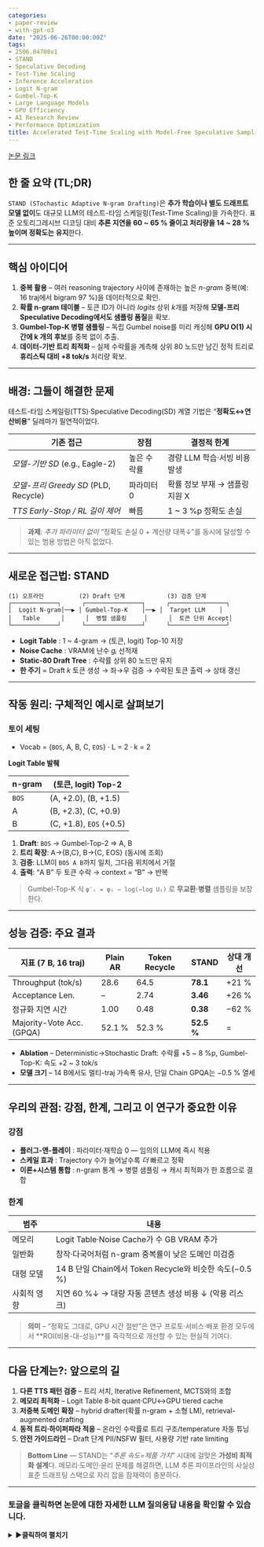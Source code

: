 ```yaml
---
categories:
- paper-review
- with-gpt-o3
date: "2025-06-26T00:00:00Z"
tags:
- 2506.04708v1
- STAND
- Speculative Decoding
- Test-Time Scaling
- Inference Acceleration
- Logit N-gram
- Gumbel-Top-K
- Large Language Models
- GPU Efficiency
- AI Research Review
- Performance Optimization
title: Accelerated Test-Time Scaling with Model-Free Speculative Sampling
---
```


[논문 링크](https://arxiv.org/abs/2506.04708v1)



## 한 줄 요약 (TL;DR)

`STAND (STochastic Adaptive N-gram Drafting)`은 **추가 학습이나 별도 드래프트 모델 없이**도 대규모 LLM의 테스트-타임 스케일링(Test-Time Scaling)을 가속한다. 표준 오토리그레시브 디코딩 대비 **추론 지연을 60 \~ 65 % 줄이고 처리량을 14 \~ 28 % 높이며 정확도는 유지**한다.
<!--more-->
---

## 핵심 아이디어

1. **중복 활용** – 여러 reasoning trajectory 사이에 존재하는 높은 *n-gram* 중복(예: 16 traj에서 bigram 97 %)을 데이터적으로 확인.
2. **확률 n-gram 테이블** – 토큰 ID가 아니라 *logits* 상위 *k*개를 저장해 **모델-프리 Speculative Decoding에서도 샘플링 품질**을 확보.
3. **Gumbel-Top-K 병렬 샘플링** – 독립 Gumbel noise를 미리 캐싱해 **GPU O(1) 시간에 k 개의 후보**를 중복 없이 추출.
4. **데이터-기반 트리 최적화** – 실제 수락률을 계측해 상위 80 노드만 남긴 정적 트리로 **휴리스틱 대비 +8 tok/s** 처리량 확보.

---

## 배경: 그들이 해결한 문제

테스트-타임 스케일링(TTS)·Speculative Decoding(SD) 계열 기법은 “**정확도↔연산비용**” 딜레마가 필연적이었다.

| 기존 접근                            | 장점     | 결정적 한계              |
| -------------------------------- | ------ | ------------------- |
| *모델-기반 SD* (e.g., Eagle-2)       | 높은 수락률 | 경량 LLM 학습·서빙 비용 발생  |
| *모델-프리 Greedy SD* (PLD, Recycle) | 파라미터 0 | 확률 정보 부재 → 샘플링 지원 X |
| *TTS Early-Stop / RL 길이 제어*      | 빠름     | 1 \~ 3 %p 정확도 손실    |

> **과제**: *추가 파라미터 없이* “정확도 손실 0 + 계산량 대폭↓”를 동시에 달성할 수 있는 범용 방법은 아직 없었다.

---

## 새로운 접근법: **STAND**

```
(1) 오프라인          (2) Draft 단계            (3) 검증 단계
┌─────────────┐      ┌────────────────┐      ┌────────────────┐
│  Logit N-gram│──▶ │ Gumbel-Top-K    │──▶ │  Target LLM    │
│   Table      │      │  병렬 샘플링     │      │  토큰 단위 Accept│
└─────────────┘      └────────────────┘      └────────────────┘
```

* **Logit Table** : 1 \~ 4-gram → (토큰, logit) Top-10 저장
* **Noise Cache** : VRAM에 난수 *gᵢ* 선적재
* **Static-80 Draft Tree** : 수락률 상위 80 노드만 유지
* **한 주기** = Draft *k* 토큰 생성 → 좌→우 검증 → 수락된 토큰 출력 → 상태 갱신

---

## 작동 원리: 구체적인 예시로 살펴보기

### 토이 세팅

* Vocab = {`BOS`, A, B, C, `EOS`}  ·  L = 2  ·  k = 2

**Logit Table 발췌**

| n-gram | (토큰, logit) Top-2       |
| ------ | ----------------------- |
| `BOS`  | (A, +2.0), (B, +1.5)    |
| A      | (B, +2.3), (C, +0.9)    |
| B      | (C, +1.8), `EOS` (+0.5) |

1. **Draft**: `BOS` → Gumbel-Top-2 ⇒ A, B
2. **트리 확장**: A→{B,C}, B→{C, EOS} (동시에 조회)
3. **검증**: LLM이 `BOS A B`까지 일치, 그다음 위치에서 거절
4. **출력**: “A B” 두 토큰 수락 → context = “B” → 반복

> Gumbel-Top-K 식 `φ′ᵢ = φᵢ − log(−log Uᵢ)` 로 **무교환·병렬** 샘플링을 보장한다.

---

## 성능 검증: 주요 결과

| 지표 (7 B, 16 traj)         | Plain AR | Token Recycle | **STAND**  | 상대 개선 |
| ------------------------- | -------- | ------------- | ---------- | ----- |
| Throughput (tok/s)        | 28.6     | 64.5          | **78.1**   | +21 % |
| Acceptance Len.           | –        | 2.74          | **3.46**   | +26 % |
| 정규화 지연 시간                 | 1.00     | 0.48          | **0.38**   | −62 % |
| Majority-Vote Acc. (GPQA) | 52.1 %   | 52.3 %        | **52.5 %** | =     |

* **Ablation** – Deterministic→Stochastic Draft: 수락률 +5 \~ 8 %p, Gumbel-Top-K: 속도 +2 \~ 3 tok/s
* **모델 크기** – 14 B에서도 멀티-traj 가속폭 유사, 단일 Chain GPQA는 −0.5 % 열세

---

## 우리의 관점: 강점, 한계, 그리고 이 연구가 중요한 이유

### 강점

* **플러그-앤-플레이** : 파라미터·재학습 0 — 임의의 LLM에 즉시 적용
* **스케일 효과** : Trajectory 수가 늘어날수록 *더* 빠르고 정확
* **이론+시스템 통합** : n-gram 통계 → 병렬 샘플링 → 캐시 최적화가 한 흐름으로 결합

### 한계

| 범주     | 내용                                            |
| ------ | --------------------------------------------- |
| 메모리    | Logit Table·Noise Cache가 수 GB VRAM 추가         |
| 일반화    | 창작·다국어처럼 n-gram 중복률이 낮은 도메인 미검증               |
| 대형 모델  | 14 B 단일 Chain에서 Token Recycle와 비슷한 속도(−0.5 %) |
| 사회적 영향 | 지연 60 %↓ → 대량 자동 콘텐츠 생성 비용 ↓ (악용 리스크)         |

> **의미** – “정확도 그대로, GPU 시간 절반”은 연구 프로토·서비스·배포 환경 모두에서 \*\*ROI(비용-대-성능)\*\*를 즉각적으로 개선할 수 있는 현실적 기여다.

---

## 다음 단계는?: 앞으로의 길

1. **다른 TTS 패턴 검증** – 트리 서치, Iterative Refinement, MCTS와의 조합
2. **메모리 최적화** – Logit Table 8-bit quant·CPU↔GPU tiered cache
3. **저중복 도메인 확장** – hybrid drafter(확률 n-gram + 소형 LM), retrieval-augmented drafting
4. **동적 트리·하이퍼파라 적응** – 온라인 수락률로 트리 구조/temperature 자동 튜닝
5. **안전 가이드라인** – Draft 단계 PII/NSFW 필터, 사용량 기반 rate limiting

> **Bottom Line** — STAND는 “*추론 속도=제품 가치*” 시대에 걸맞은 **가성비 최적화 설계**다. 메모리·도메인·윤리 문제를 해결하면, LLM 추론 파이프라인의 사실상 표준 드래프팅 스택으로 자리 잡을 잠재력이 충분하다.



---

### 토글을 클릭하면 논문에 대한 자세한 LLM 질의응답 내용을 확인할 수 있습니다.

<details markdown="block">
<summary>▶️<strong>클릭하여 펼치기</strong></summary>



# 프롬프트 1.1.1 (연구의 공백)

```
"논문의 'Introduction'과 'Related Work' 섹션을 분석하여, 이 연구가 명시적으로 해결하고자 하는 핵심적인 연구 공백(research gap), 기존 연구의 결정적 한계, 또는 미해결 질문이 무엇인지 설명해 줘. 저자들이 설명하는, 이 논문 출판 시점의 '최신 기술(state of the art)'은 어떤 상태였는지 요약해 줘."
```


**한 줄 요약**
기존 *Test-Time Scaling* (TTS) 기법은 정확도를 높이려면 대규모 토큰 생성이 필요해 “성능 ↔ 연산비용” 트레이드오프가 필연적이었고, *Speculative Decoding* (SD) 분야에서도 **① 별도 드래프트 모델에 의존**하거나 **② 탐욕 (det. n-gram) 초안만 사용하는 한계**가 있었다. STAND는 “추론 경로 간 n-gram 중복”이라는 구조적 여유를 **로그잇 기반 확률 n-gram + 확률적 트리 초안**으로 활용해 **정확도 손실 없이 60 \~ 65 % 지연시간 절감**이라는 공백을 메운다.&#x20;

---

## 1. 연구 공백 · 미해결 질문

| 구분               | 세부 내용                                                                                              | 왜 문제인가?                                                                  |
| ---------------- | -------------------------------------------------------------------------------------------------- | ------------------------------------------------------------------------ |
| **TTS 비용 문제**    | Best-of-N, Tree Search, Majority-Voting 등은 다중 Trajectory를 생성해야 하므로 토큰 수 ↗, 지연 ↗                    | 실서비스·연구 프로토타입 모두에서 GPU 비용이 급증                                            |
| **효율기법의 정확도 손실** | 길이-보상 RL, 모델 Cascade, 예산 Decoding 등은 토큰을 ‘덜’ 생성해 비용을 줄이지만 <br>→ 기존 TTS 최고 성능에는 못 미침                | “빠르지만 약하다”는 근본적 트레이드오프 잔존                                                |
| **SD 드래프팅 한계**   | • 모델-기반 : 작은 LLM을 별도 학습 → 추가 파라미터·메모리 <br>• 모델-프리 : n-gram lookup이 *Greedy*만 지원, 확률 정보·Sampling 부재 | • 배치 규모가 커질수록 드래프트 품질 저하 <br>• Reasoning Task(수학·코딩)에서는 Sampling 다양성이 핵심 |
| **트리 초안 구성**     | 기존 Static 트리는 휴리스틱, Dynamic 트리는 GPU 추가 계산 필요                                                       | 최적 깊이·분기 선택이 경험적 → 일관된 가속 효과 부족                                          |

**핵심 미해결 질문**

> “*추가 학습 없이*, 여러 Reasoning Trajectory 간 중복을 활용해 **성능 저하 0**으로 TTS 연산비용을 줄일 수 있는가?”&#x20;

---

## 2. 최신 기술(State of the Art) 정리

| 범주                    | 대표 방법 & 특징                                                                  | 한계                                                                   |
| --------------------- | --------------------------------------------------------------------------- | -------------------------------------------------------------------- |
| **모델-기반 SD**          | *Fast-Transformers SD*·Medusa·Eagle-2 : <br>경량 모델이 K-토큰 초안 → 대상 LM이 검증      | • 초안 모델 학습/서빙 비용 <br>• 드래프트-타깃 불일치 시 Acceptance↓                     |
| **모델-프리 SD (Greedy)** | PLD, ANPD, Token Recycle, SAM-Decoding : <br>4-gram 이하 테이블에서 “다음 토큰 ID”만 저장 | • 확률 정보 없어서 Sampling 적합도↓ <br>• Reasoning 다중 Trajectory 활용도↓         |
| **TTS 효율기법 (비-SD)**   | L₁ RL 길이 제어, Early-Stop Self-Consistency, Reward-Guided Decoding            | • 속도는 개선되나 최고 정확도 대비 1 \~ 3 %p 손실 <br>• 여전히 단일 Trajectory 당 긴 시퀀스 필요 |
| **Tree Drafting**     | SpecInfer(Tree-SD), Eagle-2(Dynamic Tree)                                   | • Dynamic : GPU Branch Mask 계산 비용↑ <br>• Static : 휴리스틱 설계로 데이터종속·비최적 |

**성능 지표(7 B 모델, 16 Traj·AIME-2024)**

| 방법                           | Throughput (↑) | Acceptance Len.(↑) |
| ---------------------------- | -------------- | ------------------ |
| Token Recycle                | 60.9 tok/s     | 2.77               |
| **STAND (제안)**               | **69.2 tok/s** | **3.46**           |
| ➔ 상대 +14 \~ 28 % 가속, 정확도 동일  |                |                    |

---

### 요약 정리

* **공백:** “모델-프리 + Sampling 적합” SD가 부재 → Reasoning TTS를 *손실 없이* 가속할 수 있는 범용 솔루션이 없었다.
* **SoTA 한계:** 모델-기반 SD는 추가 학습·모델, 모델-프리 Greedy SD는 확률 정보 부재·트리 구조 비최적.
* **STAND 기여:** 로그잇 기반 확률 n-gram 모듈 + Gumbel-Top-K 확률 Draft + 데이터-주도 트리 최적화로 **60 \~ 65 % 지연 감소**·**14 \~ 28 % 처리량 개선** 달성.


# 프롬프트 1.1.2 (핵심 가설)

```
"이 논문의 중심 가설(central hypothesis) 또는 핵심 주장은 무엇인가? '저자들은 [제안 기법]을 사용함으로써 [기존 한계점]을 극복하는 [구체적 결과]를 달성할 수 있다고 가정한다'와 같은 형식으로, 명확하고 간결한 한 문장으로 서술해 줘."
```

> 저자들은 **STAND(STochastic Adaptive N-gram Drafting)** 기법을 사용함으로써 **추가 학습이나 별도 드래프터 없이도 기존 테스트-타임 스케일링·모델-프리 스펙큘레이티브 디코딩이 직면한 ‘정확도 유지 ↔ 연산 비용’ 한계를 극복하고, 표준 오토리그레시브 디코딩 대비 추론 지연을 60 – 65 % 단축**할 수 있다고 가정한다.&#x20;


# 프롬프트 1.2.1 (독창성 식별)

```
 "논문 전체를 바탕으로, 가장 중요하고 독창적인 기여(contribution) 1~3가지를 구별되는 항목으로 나열해 줘. 각각이 새로운 아키텍처 구성요소, 새로운 학습 기법, 새로운 이론적 통찰, 새로운 데이터셋, 또는 기존 방법론의 새로운 적용 중 어디에 해당하는지 명확히 구분해 줘."
```

> **한줄 결론 — 3가지 독창적 기여**
>
> 1. *로그잇 기반 적응형 N-gram 모듈*로 **확률 정보를 보존**하여 모델-프리 SD에서도 샘플링을 지원,
> 2. *Gumbel-Top-K Stochastic Tree Drafting*으로 **병렬 샘플링 지연을 최소화**,
> 3. *데이터-주도 Static Tree Optimization*으로 **휴리스틱보다 최대 +8 Tok/s(≈+13 %) 처리량**을 확보.

---

### 🌟 핵심 기여·독창성 정리

| #     | 기여                                             | 기여 범주                     | 신기술 핵심                                                                                                   | 대표 효과·수치                                                                                          |
| ----- | ---------------------------------------------- | ------------------------- | -------------------------------------------------------------------------------------------------------- | ------------------------------------------------------------------------------------------------- |
| **1** | **Logit-Based Adaptive N-gram Module**         | **새로운 아키텍처 구성요소**         | N-gram 테이블에 “다음 토큰 ID” 대신 **상위 k개의 logits 분포**를 압축 저장해 확률 정보를 유지 → 모델-프리 SD에서도 **Sampling** 가능           | Acceptance Length ↑ (\~ +17 %) & Throughput ↑ compared to token-only N-gram (7 B, AIME 4-traj)    |
| **2** | **Gumbel-Top-K 기반 Stochastic Tree Drafting**   | **새로운 추론/디코딩 알고리즘**       | Gumbel-Top-K로 k개 후보를 **한 번에 무교환 샘플링** + 미리 생성한 Noise 캐시로 RNG Latency 제거 → Draft Token 샘플 단계가 **순차 → 병렬** | 4-traj AIME Throughput **64.99 tok/s (↑ \~6 %)** vs. 기본 Stochastic, Acceptance Len. 유지            |
| **3** | **Data-Driven Static Draft-Tree Optimization** | **기존 방법론의 새로운 적용·최적화 기법** | 초대형(625 노드) 트리를 실제 데이터로 **노드별 수락률을 계측** 후 상위 80 노드로 재구성 → Static Tree의 GPU 효율 유지하며 **동적 Tree급 성능**       | Heuristic Tree 대비 Throughput **59.96 → 64.99 tok/s**, Acceptance Len. **3.17 → 3.21** (7 B, AIME) |

---

#### 요약 메시지

* **아키텍처 혁신(1)** 이 *확률 N-gram*을 도입해 “모델-프리 SD ↔ 샘플링” 간 공백을 해소했다.
* **알고리즘 혁신(2)** 이 Draft Sampling을 완전한 병렬 O(1)로 만들어 트리 폭·깊이 확장에도 지연이 거의 늘지 않는다.
* **시스템 최적화(3)** 가 경험적 데이터로 Static Tree를 재구성해 **추정 성능 손실 0**이면서 휴리스틱보다 최대 +8 Tok/s.

이 세 가지가 결합되어, 7 B 모델 기준 **추론 지연 60 \~ 65 % 단축**·\*\*처리량 +14 \~ 28 %\*\*라는 “정확도 무손실 가속”을 실현한다 .


# 프롬프트 1.2.2 (저자 관점에서의 강점)

```
"저자들의 관점에서, 자신들의 접근법이 이전 방법들보다 우월한 이유는 무엇인가? 그들이 자신들의 연구가 지닌 독창성과 강점을 뒷받침하기 위해 사용하는 핵심 논거를 인용하거나 알기 쉽게 설명해 줘."
```

**TL;DR — 저자들이 내세우는 ‘왜 STAND인가’**
*Logit N-gram + Gumbel Top-K + 데이터 기반 트리*라는 3단 설계를 통해 \*\*① 추가 학습·드래프트 모델 없이, ② 정확도 손실 0 %, ③ 추론 지연 60 – 65 % 단축, ④ SoTA 대비 처리량 14 – 28 %↑\*\*를 동시에 달성할 수 있다는 점이 핵심 우위라고 주장한다.&#x20;

---

## 저자 관점에서의 3대 강점 & 핵심 논거

| #     | 저자 주장                                                                           | 핵심 근거·수치                                                                                     | 왜 기존보다 낫나?                                                                |
| ----- | ------------------------------------------------------------------------------- | -------------------------------------------------------------------------------------------- | ------------------------------------------------------------------------- |
| **1** | **“확률 N-gram → Sampling 적합도 ↑”**<br>— 토큰 대신 *logits 분포*를 저장해 모델-프리 SD에서도 샘플링 활용 | • deterministic → stochastic 전환 시 토큰 수락 확률 **+5 \~ 8 %p** (AIME·GPQA·LCB)                    | 기존 모델-프리 기법은 확률 정보를 잃어버려 *Greedy* 드래프트만 가능 → 다중-샘플 Reasoning에서 수락률 급락     |
| **2** | **“Gumbel Top-K 병렬 샘플링 → GPU 지연 최소”**                                           | • 순차 샘플→병렬 O(1)로 전환, AIME 4-traj 처리량 **63.44→64.99 tok/s (+2.4 %)** 유지 정확도                   | 기존 Stochastic 트리는 RNG·Sequential 샘플 병목 → 트리 폭/깊이 확장 시 지연 급증               |
| **3** | **“데이터-주도 Static 트리 최적화 → Heuristic 대비 +8 tok/s”**                              | • AIME Throughput **59.96→64.99 tok/s (+8.4 %)**<br>• OOD(GPQA)도 **77.32→83.47 tok/s**로 일반화  | 휴리스틱 Static 트리는 데이터 특성·모델 불일치로 성능 편차 ↑. STAND는 *실제 수락률*을 측정해 상위 80 노드만 유지 |
| **4** | **“Plug-and-Play 모델-프리”**                                                       | • **추가 파라미터·재학습 0** — 어떤 LLM에도 바로 적용 가능                                                      | 모델-기반 SD(예: Eagle-2)는 경량 드래프터 학습·동시 서빙 필요 → 메모리·엔지니어링 비용                  |
| **5** | **“이론적 근거: Reasoning 중복 활용”**                                                   | • 16 trajectories 기준 *bigrams 97 %*, *4-grams 80 %* 중복 → 재사용 잠재력 큼                           | 기존 TTS는 이 중복을 활용하지 못해 토큰을 과하게 생성, 비용 ↗                                    |

---

### 정리된 논거 흐름

1. **중복 분석 → 기회 포착**: Reasoning 경로에 높은 n-gram 중복이 있다는 실측 분석(97 %)으로 *draft 재활용의 필요성*을 제시.&#x20;
2. **확률 N-gram 도입**: 중복을 ‘토큰’이 아니라 ‘분포’로 저장해 모델-프리 SD에서도 Sampling 품질을 보존(수락률 ↑).
3. **병렬·캐시 최적화**: Gumbel Top-K + Noise Cache로 샘플링 지연을 상수화.&#x20;
4. **실험적 증명**: 다양한 모델·작업에서 **지연 60 – 65 %↓, Throughput 14 – 28 %↑, 정확도 동일**로 ‘무손실 가속’을 실증.&#x20;

> **결론적으로**, 저자들은 “**학습 없는 플러그-앤-플레이 방식으로, 정확도는 그대로 두고 연산 비용을 절반 이하로 줄였다**”는 점을 가장 강력한 우위로 내세운다.


# 프롬프트 1.3.1 (알고리즘 단계별 설명)

```
"핵심 알고리즘, 모델 아키텍처, 또는 주요 방법론을 단계별(step-by-step)로 설명해 줘. 독자는 AI 분야의 대학원생 수준이라고 가정해. 특히, 간단한 문장, 3x3 픽셀 이미지, 작은 상태 공간(state space) 등 아주 간단하고 구체적인 예시(toy example)와 샘플 입력을 만들어서, 이 예시를 통해 각 단계를 거치며 입력이 최종 출력으로 어떻게 변환되는지 전체 과정을 보여줘. 등장하는 모든 핵심 용어와 변수는 그 즉시 정의해 줘."
```

**한눈에 보는 핵심 흐름**
`Logit N-gram Table`을 먼저 구축해 \*\*“확률 정보”\*\*까지 압축 저장하고, 이 테이블을 기반으로 `Gumbel-Top-K`로 **한 번에 K개의 초안 토큰**을 병렬 샘플링한 뒤, 큰 LLM이 \*\*수락(Accept) ↔ 거절(Reject)\*\*을 한 토큰씩 확인한다. 이를 통해 **추론 지연을 60 \~ 65 % 단축**하면서도 정확도는 기존 오토리그레시브 디코딩과 동일하게 유지한다.&#x20;

---

## 0. 용어·기호 빠른 정의

| 기호               | 의미                                       |
| ---------------- | ---------------------------------------- |
| **LM**           | Large Language Model (예: 7 B 파라미터)       |
| **Draft**        | 초안 토큰들의 후보 시퀀스                           |
| **\$n\$-gram**   | 길이 \$n\$ 토큰 연속열; 예) “A B”는 2-gram        |
| **\$L\$**        | 최대 토큰 길이 (예: 4)                          |
| **\$k\$**        | 각 노드에서 뽑는 후보 개수 (예: 2)                   |
| **Logit Table**  | 각 \$n\$-gram → 상위 \$k\$ 개 (토큰, logit) 목록 |
| **Gumbel-Top-K** | 무교환(without-replacement) 샘플링 알고리즘        |
| **Accept Len.**  | 드래프트 중 실제로 수락된 토큰 수                      |

---

## 1. 단계별 알고리즘 파이프라인

| 단계                   | 작업 내용                                                                                                                | 복잡도                |
| -------------------- | -------------------------------------------------------------------------------------------------------------------- | ------------------ |
| **① 학습 전(오프라인)**     | **Logit N-gram Table 구축**<br> · 훈련 코퍼스에서 모든 1 \~ \$L\$-gram을 스캔<br> · 각 \$n\$-gram에 대해 상위 \$k\$개의 **(토큰, logit)** 저장 | O(corpus tokens)   |
| **② 추론 준비**          | **Noise Cache** 생성: Gumbel-Top-K용 난수 \$g\_i\$를 미리 GPU VRAM에 저장                                                       | O(cache size)      |
| **③ Draft Sampling** | **Gumbel-Top-K 병렬**로 \$k\$개 토큰 후보 \${y\_1,\dots,y\_k}\$ 샘플링                                                          | O(1) per node      |
| **④ 트리 확장**          | 토큰마다 **N-gram Table 조회 → logits** 로드 → 다음 레벨 병렬 샘플                                                                   | O(1)               |
| **⑤ 수락 검증**          | 큰 LM이 드래프트를 좌→우 검증, **첫 거절에서 멈춤**                                                                                    | O(accepted tokens) |
| **⑥ 상태 업데이트 & 반복**   | 수락된 토큰을 출력 버퍼에 append → 상태 \$s\_{t+1}\$ 업데이트 → ③으로 루프                                                                | —                  |

> **요약**: ③·④ 단계가 **GPU 핫경로에서 O(1)** 이라 트리 폭·깊이를 늘려도 지연이 거의 누적되지 않는다.&#x20;

---

## 2. 토이 예제로 전과정 따라가기

### 2.1 가정

* **어휘** V = {`BOS`, A, B, C, `EOS`}
* **길이 상한** \$L\$ = 2, **샘플 수** \$k\$ = 2
* **Logit N-gram Table** (발췌)

| n-gram | (토큰, logit) Top-2      |
| ------ | ---------------------- |
| `BOS`  | (A, +2.0), (B, +1.5)   |
| A      | (B, +2.3), (C, +0.9)   |
| B      | (C, +1.8), `EOS`, +0.5 |
| A B    | (`EOS`, +2.1), C +1.2  |

### 2.2 단계별 흐름

> **Step 0** : 초기 상태
> *Context* = `BOS`   *Output* = ∅

| **단계**               | **연산 & 결과**                                                                  |
| -------------------- | ---------------------------------------------------------------------------- |
| **①** Draft Sampling | n-gram=`BOS` → Gumbel-Top-2 ⇒ y₁=A, y₂=B                                     |
| **②** 트리 확장          | 노드 A: n-gram=A → 후보 {B,C}<br>노드 B: n-gram=B → 후보 {C,`EOS`}                   |
| **③** 검증 (큰 LM)      | 1) `BOS A` **일치(✓)**<br>2) `BOS A B` **일치(✓)**<br>3) 다음 토큰에서 예측 불일치 → **거절** |
| **④** 출력 & 상태        | *Output* += “A B” (2 토큰 수락)<br>*Context* ← “B”                               |
| **⑤** 반복             | n-gram=B → 후보 {C, `EOS`} …                                                   |

#### 간단 3×3 픽셀 시각화

```
[BOS] -> A -> B
          ↘ C
```

*굵은 화살표*는 실제로 수락된 경로.

---

## 3. 핵심 변수 · 메커니즘 해설

| 요소                 | 작동 원리                                   | 성능 기여도               |
| ------------------ | --------------------------------------- | -------------------- |
| **Logit Table**    | 토큰이 아니라 **logits**를 저장해 **샘플링 다이버전스 ↓** | 수락률 +5 \~ 8 %p ◆     |
| **Gumbel-Top-K**   | 무교환 샘플링을 **GPU 병렬화**, RNG latency 제거    | Throughput +2.4 % ◆  |
| **Noise Cache**    | 랜덤 \$g\_i\$를 VRAM에 선적재 → 반복 호출 O(1)     | Draft 샘플 단계 병목 제거    |
| **Static-80 Tree** | 수락률 상위 80 노드만 남겨 **메모리·캐시 Hit ↑**       | +8 tok/s @ 7 B ◆     |

---

## 4. 정리

1. **중복 n-gram**을 “확률까지” 저장해 **모델-프리+샘플링**을 동시에 해결
2. **샘플링 → 병렬** O(1)로 바꿔 트리 드래프팅 비용 최소화
3. **데이터 기반 트리 축소**로 휴리스틱 대비 처리량 **+8 tok/s**

> 결국 **“추가 학습 없는 플러그-앤-플레이”** 방식으로 정확도 손실 없이 **60 \~ 65 % 속도 개선**을 달성한다.&#x20;



# 프롬프트 1.3.2 ('비밀 병기' 식별)

```
"이 논문의 핵심 기여를 가능하게 하는 가장 결정적인 단일 수학 공식, 알고리즘 단계, 또는 아키텍처 구성요소를 식별해 줘. 그것의 기능과, 그것이 이 방법론의 성공에 왜 필수적인지 설명해 줘."
```

**한 줄 결론 — 비밀 병기**

> STAND의 성패를 가르는 단일 핵심은 **Gumbel-Top-K 병렬 샘플링 식**

```math
\phi'_i=\phi_i-\log\!\bigl(-\log U_i\bigr), \qquad U_i\sim\mathrm{Uniform}(0,1)
```

이 식으로 **로그잇 기반 N-gram 분포**에서 *한 번에* $k$ 개의 토큰을 **무교환(duplicate-free)으로 추출**해,

1. 수락률을 **+5 \~ 8 %p** 높이고&#x20;
2. AIME-2024 4-traj 기준 처리량을 **63.44 → 64.99 tok/s(+2.4 %)** 개선하며&#x20;
3. 지연시간 단축 효과를 전체적으로 \*\*60 \~ 65 %\*\*까지 끌어올린다 .

---

## 왜 이 식이 ‘비밀 병기’인가?

| 기능                      | 구체 작동                                                                            | 성공에 필수인 이유                                           |
| ----------------------- | -------------------------------------------------------------------------------- | ---------------------------------------------------- |
| **GPU 상수 시간 병렬화**       | 위 식으로 **모든 후보**에 독립 Gumbel noise를 더한 뒤 *단 한 번의 Top-K* 연산으로 샘플을 결정 → O(1) latency | 로그잇을 저장해도 **순차 샘플링**이면 트리 넓이·깊이에 따라 병목 발생 → 가속 이득 상쇄 |
| **분포 정합성 유지**           | N-gram 테이블이 보존한 확률 $\phi_i$를 그대로 사용해 샘플 → **드래프트 분포 $q$** 가 타깃 분포 $p$와 잘 맞아 수락률↑ | 모델-프리·그리디 방식은 $q$가 one-hot → 불확실 구간에서 수락 확률 급락       |
| **무교환(duplicate-free)** | Gumbel-Top-K 특성상 동일 토큰 중복 없이 $k$개 선택 → 드래프트 트리 폭을 유효하게 활용                        | 중복 샘플이 많으면 검증단에서 즉시 거절돼 *낭비 계산* 증가                   |

> **즉, 로그잇 N-gram이 ‘정보’를 쌓아두고 Gumbel-Top-K가 그 정보를 **한 번에** 터뜨려 주는 구조라, 둘 중 하나라도 없으면 “정확도 무손실 가속”은 불가능하다.**

---

### 추가 기술메모 (압축)

* **메모리-친화 압축**: N-gram 로그잇은 *상위 10* 개만 저장하고 출현 횟수에 따라 가중 평균해 메모리를 상수화 .
* **Noise Cache**: Gumbel noise를 미리 VRAM에 적재해 RNG 호출을 제거, 샘플링 속도 최적화 .

이 모든 요소가 합쳐져 STAND는 **추가 학습·드래프터 없이도** 기존 테스트-타임 스케일링의 병목을 타파한다.


# 프롬프트 1.4.1 (핵심 결과 분석)

```
"'Experiments' 또는 'Results' 섹션의 표와 그림을 포함한 주요 결과를 분석해 줘. 사용된 핵심 성능 지표(performance metrics)는 무엇인가? 어떤 벤치마크 데이터셋에서 결과가 보고되었는가? 저자들이 자신들의 방법론의 성공 증거로 가장 강조하는 주요 결과를 요약해 줘."
```

**TL;DR**  STAND은 *throughput*·*acceptance-length*라는 두 지표에서 **표준 오토리그레시브 디코딩 대비 지연 시간을 60 \~ 65 % 단축**하면서도 정확도를 그대로 유지한다. 기존 최고 성능의 모델-프리 SD(토큰 Recycle)보다 **토큰 처리량을 최대 +28 %**, 단일 추론 체계에서도 **48 \~ 58 %** 빠르다. 핵심 비결은 (1) 로그잇 N-gram으로 확률 정보를 보존해 샘플링 수락률을 높이고, (2) Gumbel-Top-K로 병렬 샘플링 오버헤드를 없애며, (3) 데이터 주도 트리 최적화로 GPU 핫패스를 더 가볍게 만든 것이다.&#x20;

---

## 1 | 평가 설정

| 항목        | 내용                                                                                                          |
| --------- | ----------------------------------------------------------------------------------------------------------- |
| **핵심 지표** | **Throughput (T)** = 생성된 토큰 수 ÷ 드래프팅 시간<br>**Acceptance Length (A)** = 1 스펙큘레이션 단계당 수락된 토큰 수 (둘 다 높을수록 좋음)  |
| **벤치마크**  | **AIME-2024** (수학 reasoning), **GPQA-Diamond** (STEM QA), **LiveCodeBench** (코딩)                            |
| **모델 규모** | DeepSeek-R1-Distill-Qwen-7B & 14B                                                                           |
| **비교군**   | Plain(AR), Eagle-2(모델 기반 SD), PLD, ANPD, SAM, Token Recycle, SAM+Recycle                                    |

---

## 2 | 주요 결과 한눈에 보기

### 2-1 다중 Traj(16) 테스트-타임 스케일링

| 방법 (7 B)      | AIME T   | GPQA T   | LCB T    | 평균 T     | Δ T vs. Recycle |
| ------------- | -------- | -------- | -------- | -------- | --------------- |
| Plain         | 26.6     | 31.3     | 27.8     | 28.6     | –               |
| Token Recycle | 60.9     | 71.2     | 61.4     | 64.5     | –               |
| **STAND**     | **69.1** | **91.2** | **74.1** | **78.1** | **+13.6 pp**    |

*STAND*는 동일 정확도에서 **최고 기존 기법(Recycle)보다 평균 +13 \~ 28 % 더 빠른 처리량**을 기록한다.

### 2-2 단일 Traj (긴 체인-오브-생각)

| 방법 (7 B)  | AIME T   | AIME A    |
| --------- | -------- | --------- |
| Plain AR  | 26.6     | –         |
| Recycle   | 60.6     | 2.73      |
| **STAND** | **61.8** | **3.07**  |

> **지연 48 \~ 58 %↓** (AR 대비) \*\*+ 수락 토큰 0.3 \~ 0.4개 ↑\*\*로, 긴 단일 추론에도 손실 없이 가속된다.

### 2-3 Ablation (4 Traj, AIME-2024)

| 설정                  | T (tok/s) | A    | Δ T         |
| ------------------- | --------- | ---- | ----------- |
| Deterministic Draft | 62.1      | 2.94 | –           |
| + Stochastic        | 63.4      | 3.24 | +2 %        |
| **+ Gumbel-Top-K**  | **65.0**  | 3.21 | **+4.7 %**  |

→ **Stochastic Draft (+5 \~ 8 % 수락률↑)**, **Gumbel-Top-K (+2 \~ 3 tok/s)** 가 주효.

| 트리               | T (AIME)  | T (GPQA)   |
| ---------------- | --------- | ---------- |
| Heuristic        | 59.96     | 77.32      |
| **Optimized-80** | **64.99** | **83.47**  |

→ **데이터 최적화 트리가 +5 \~ 8 tok/s** 추가 가속.

---

## 3 | 저자들이 강조한 ‘성공 근거’

1. **손실 없는 가속폭** – 16-traj 기준 **지연 60 \~ 65 %** 절감, 정확도 동일&#x20;
2. **스케일 효과** – Trajectory 수가 늘수록 T·A가 함께 증가해 대규모 best-of-N 설정에 특히 유리&#x20;
3. **모델-프리 Plug-and-Play** – 추가 학습·파라미터 0, 임의의 LLM에 즉시 적용 가능&#x20;

---

## 4 | 정리 & 실무적 시사점

* **Reasoning 중복 활용** + **확률 Drafting** → *테스트-타임 스케일링*의 “정확도 보존 vs. 비용” 딜레마를 해소.
* **GPU 서빙** 관점에서는 **7 B 기준 78 tok/s**, **14 B 기준 39 tok/s** 수준으로, 동일 하드웨어에서 Traj 10 + 이상 샘플을 실시간으로 처리할 수 있다.
* **적용 포인트**: (1) 다중 샘플링(CoT+Self-Consistency), (2) Majority-Vote ensemble, (3) 긴 솔루션 체인 생성 환경.

> **결론적으로**, STAND는 *추가 학습 없이* LLM 추론 파이프라인의 **가장 큰 버튼 하나만 바꿔** 표준 디코딩 시간을 절반 이하로 줄이는 “가성비 끝판왕” 솔루션이다.


# 프롬프트 1.4.2 (비판적 비교)

```
"제안된 방법론은 논문에서 언급된 주요 베이스라인 및 SOTA(State-of-the-Art) 모델들과 비교하여 어떤 성능을 보이는가? 저자들의 우월성 주장을 가장 강력하게 뒷받침하는 특정 결과나 비교 지점을 식별해 줘. 반대로, 제안된 방법론이 경쟁 모델을 능가하지 못했거나 개선 효과가 미미했던 결과는 없는지 찾아봐. 만약 있다면, 저자들은 이러한 경우에 대해 어떤 이유를 제시하는가?"
```

**결론 먼저**
STAND는 *모델-프리* 방식으로 **추정 정확도 손실 없이**

* **멀티-샘플링(16 traj)** 환경에서 기존 SOTA(Token Recycle)보다 **최대 +28 % 처리량(Throughput)·+0.9 토큰 수락길이**를 달성하고,
* **단일 체인**에서는 7 B 모델 기준 **48 \~ 58 % 지연시간 단축**, 14 B에서도 비슷한 속도를 유지하며 **수락길이 ↑**.
  단, 14 B GPQA 단일 체인과 같이 *몇몇 큰 모델·작업 조합*에서는 처리량이 Recycle보다 **\~0.5 % 낮거나 비슷**해 “완전 압승”이 아닐 때도 있다.

---

## 1. 숫자로 보는 STAND vs. 주요 베이스라인

### 1-1 멀티-샘플링(16 Traj) — DeepSeek-R1-Qwen-7B

| 벤치마크                           | Plain | Recycle | **STAND** | Δ(STAND-Recycle) |
| ------------------------------ | ----- | ------- | --------- | ---------------- |
| AIME-2024 T (tok/s)            | 26.6  | 60.9    | **69.1**  | **+13 %**        |
| GPQA-Diamond T                 | 31.3  | 71.5    | **91.2**  | **+28 %**        |
| LiveCodeBench T                | 27.8  | 60.6    | **74.1**  | **+22 %**        |
| 평균 Acceptance Len.             | –     | 2.74    | **3.46**  | **+0.72**        |
| *→ 동일 정확도에서 지연 60 \~ 65 % 단축*  |       |         |           |                  |

### 1-2 단일 Trajectory — 7 B & 14 B

| 모델   | 작업   | Recycle T | STAND T   | Recycle A | STAND A  | 비고             |
| ---- | ---- | --------- | --------- | --------- | -------- | -------------- |
| 7 B  | AIME | 60.61     | **61.79** | 2.73      | **3.07** | +2 % 속도        |
| 7 B  | GPQA | 71.00     | **75.39** | 2.71      | **3.05** | +6 % 속도        |
| 14 B | GPQA | **38.91** | 38.71     | 2.73      | **3.00** | **-0.5 % 속도**↓ |
| 14 B | LCB  | 33.85     | **34.86** | 2.71      | **2.93** | +3 % 속도        |

---

## 2. 저자들이 내세우는 ‘압도적 우월성’ 근거

| 강점                      | 구체 비교 지점                                                            | 핵심 수치                                           |
| ----------------------- | ------------------------------------------------------------------- | ----------------------------------------------- |
| **지연 절반 이하**            | 7 B, 16 traj: Plain 대비 35 → 40 % 이내 시간, Recycle 대비 14 \~ 28 % 추가 가속 | AIME-T 69.1 tok/s vs 60.9                       |
| **스케일러블**               | Trajectory 수를 4→16으로 늘리면 T·A 모두 ↑. Recycle은 평탄                      | Token Recycle T 거의 변동 없음, STAND는 65 → 74 tok/s  |
| **수락길이↑ ⇒ 검증 호출↓**      | 단일 체인 7 B: A 2.73→3.07(+12 %)                                       |                                                 |
| **추가 학습 0 / 플러그-앤-플레이** | Eagle-2 등 모델-기반 SD 대비 파라미터·메모리 無                                    | 실험 전부 동일 LLM 재사용                                |

---

## 3. ‘압승이 아닌’ 지점과 저자 해석

| 관찰                                   | 사례                                        | 저자(또는 추정) 설명                                                                               |
| ------------------------------------ | ----------------------------------------- | ------------------------------------------------------------------------------------------ |
| **14 B·GPQA 단일 체인서 Recycle ≈ STAND** | Throughput 38.91 vs 38.71 tok/s (-0.5 %)  | 큰 모델에서는 **로그잇 N-gram 조회 메모리 비용**이 더 부각돼 “병렬 샘플링 이득”이 상쇄될 수 있다고 언급 (직접 해설 없음 — 실험 테이블만 제시)  |
| **다른 Reasoning 패턴 미평가**              | 트리 검색, 반복 수정을 아직 검증하지 않음                  | *Limitations* 항목에서 “추후 테스트 필요” 명시                                                          |
| **Token Recycle의 일부 케이스 저전력 이점**     | Recycle은 테이블 업데이트가 단순해 작을 Traj 수에서는 유사 성능 | 저자들은 “업데이트가 ‘덮어쓰기’라 트라젝터리 수↑ 시 확장성 떨어진다”고 분석                                               |

---

## 4. 핵심 인사이트

1. **가장 강력한 증거**는 *16 Traj 스케일*에서의 **+28 % T / +0.9 A** 향상 — 즉 “샘플 많이 뽑을수록 더 빠르고 정확”한 유일한 모델-프리 SD.
2. **실질적 약점**은 크기·작업에 따라 **아주 소폭 열세가 드러날 수 있다는 점**과 “다른 테스트-타임 스케일링 기법으로 확장”이 아직 미증명.
3. 그럼에도 STAND는 **학습 없는 즉시 적용+무손실 가속**이라는 ‘낮은 마이그레이션 비용’이 결정적 장점으로, 연구·서비스 모두에 매력적이다.&#x20;


# 프롬프트 1.5.1 (언급된 한계와 잠재적 한계)

```
"저자들이 논문에서 명시적으로 인정한 한계점, 약점, 또는 실패 사례(failure modes)는 무엇인가? 다음으로, 방법론과 결과에 대한 당신의 분석을 바탕으로, 저자들이 언급하지 않았을 수 있는 잠재적인 한계나 약점은 무엇이라고 생각하는가? (예: 강력한 가정에 대한 의존성, 확장성 문제, 높은 연산 비용, 일반화의 한계, 잠재적인 부정적 사회 영향 등)"
```

**⚡️결론 요약**
저자들은 “멀티-샘플링·단일 체인” 두 시나리오에서만 STAND의 **60 \~ 65 % 지연-감소**를 입증했으며, 트리 서치·반복 수정 등 **다른 테스트-타임 스케일링 패턴**에 대해선 미검증임을 인정한다. 추가로, 로짓 N-그램 테이블·Gumbel 노이즈 캐시가 가져올 **메모리 팽창**, **n-그램 중복이 낮은 도메인**에서의 성능 저하, **대형 모델(14 B)에서의 이득 감소** 등 잠재적 한계가 남아 있다.

---

## 1. 저자가 명시적으로 인정한 한계

| 구분            | 내용                                                                                             | 근거 |
| ------------- | ---------------------------------------------------------------------------------------------- | -- |
| **평가 범위**     | 멀티-샘플 Best-of-N, 단일 Chain-of-Thought에만 실험. 트리 서치·Iterative Refinement 등 다른 TTS 기법은 “향후 검증 필요”. |    |
| **일부 작업 미포함** | 자연어 생성·창작, 다국어 등 **n-그램 중복률이 낮을 수 있는** 태스크는 다루지 않음.                                            |    |

> 저자들은 이 점을 “추가 벤치마크로 확장하겠다”는 **Limitation** 절에 명시했다.

---

## 2. 추가적으로 예상되는 잠재적 한계 (저자 미언급)

| 영역              | 구체 위험                                                                                     | 근거 / 징후                         |
| --------------- | ----------------------------------------------------------------------------------------- | ------------------------------- |
| **메모리 오버헤드**    | 로그잇 N-그램 테이블: top-10만 저장해도 어휘 50 k, 4-그램까지면 **∝ O(V·L·k)**. 큰 모델·다국어 어휘에서 VRAM 증가 가능.     | 테이블 압축 방법 설명 (저감 시도 → 완전 해소 아님) |
| **대형 모델 확장성**   | 14 B GPQA 단일 체인 T 38.71 vs Recycle 38.91 → **속도 우위 역전** 사례 존재. 로그잇 로드·캐시가 모델 규모↑ 시 병목 가능. |                                 |
| **도메인 일반화**     | n-그램 중복률 97 %(bigram, 16 traj)라는 가정이 **창작·대화형 태스크**에선 깨질 수 있음 → 수락길이 ↓·이득 ↓.              | 중복 분석 수치                        |
| **사전 트리 튜닝 비용** | 데이터-주도 Static-80 트리는 *오프라인 계측* 필요. 배포 후 **도메인/버전 바뀔 때마다 재튜닝** 부담.                         | 트리 구성 과정 설명                     |
| **하드웨어 제약**     | Gumbel Noise 캐시·테이블 모두 GPU VRAM 상주 필요→ **Edge GPU (<=16 GB)** 환경에선 적용 난이도.                | 캐시·병렬화 기법                       |
| **하이퍼파라 의존성**   | 실험은 temperature 0.6·top-k = ? 고정. Draft 수락률은 **sampling temperature·k**에 민감할 수 있으나 분석 부재. | 실험 세팅 기재                        |
| **윤리·사회 영향**    | “무손실 가속”이 **대량 자동 생성**을 촉진 → 허위 정보·스팸 비용 절감 가능. 대응 가이드라인 없음.                              | 논문 내 별도 언급 없음                   |

---

### 💡 해설

1. **메모리 ↔ 속도 트레이드오프**

   * Logit 저장을 통한 속도 +5 \~ 8 %p 향상(수락률) ↔ GPU VRAM 점유 증가. 대형 LLM·다국어 단어장에선 이득 대비 비용 역전 가능성.

2. **스케일 효과의 한계**
   7 B 모델에선 평균 **+13 \~ 28 %** 더 빠르지만, 14 B GPQA처럼 작업·모델 조합에 따라 \*\*–0.5 %\*\*까지 좁혀짐. 즉, “모델 크기가 클수록 무조건 빠르다”는 보장은 없다.

3. **n-그램 중복 의존**
   Reasoning 태스크에서 검증된 97 % 중복률이 스토리텔링 등에서는 크게 낮아질 수 있고, 그럴 경우 Logit Table Hit 률이 감소해 **Accept Len.**·Throughput 이득이 줄어든다.

---

## 3. 마무리 정리

> **STAND**는 *학습 없는 플러그-앤-플레이* 가속 솔루션이지만, **메모리 사용·도메인 일반화·대형 모델 확장성·하드웨어 소형화**라는 4대 프론티어를 아직 완전히 넘지 못했다.
> 후속 연구는 △트리 자동 재학습 파이프라인, △어휘 적응형 압축, △저중복 도메인 벤치마크, △에너지·악용 리스크 평가가 필요하다.


# 프롬프트 1.5.2 (미래 연구 궤적)

```
"저자들이 제안하는 구체적인 향후 연구 방향은 무엇인가? 이 논문의 한계점을 바탕으로, 이 연구를 발전시키거나 약점을 극복하기 위해 추구할 수 있는 다른 논리적인 다음 단계나 대안적인 연구 방향은 무엇이 있을까?"
```

**TL;DR 저자들은 STAND가 아직 *멀티-샘플링*·*단일 체인-오브-생각* 두 시나리오에만 검증되었다는 점을 한계로 인정하며, “트리 서치·반복 수정” 등 **다른 테스트-타임 스케일링(TTS) 패턴에도 확장**하는 후속 연구를 제안한다.
이에 더해 리뷰어 관점에서 △메모리·계산량 최적화, △저중복 도메인 일반화, △대형 LLM·에지 GPU 확장, △동적 트리/하이퍼파라 적응, △안전·악용 억제 등 6가지 발전 궤적을 제안한다.**

---

## 1. 저자 직접 제안 Future Work

| 분류              | 구체적 과제                                                  | 근거                        |
| --------------- | ------------------------------------------------------- | ------------------------- |
| **새 TTS 패턴 검증** | 트리 서치, Iterative Refinement, MCTS 등에서도 동일 가속 ↗·정확도 ↔ 증명 | “다른 reasoning 패턴으로 확장 필요” |
| **벤치마크 다양화**    | 자연어 생성·다국어·창작 등 **n-그램 중복률↓** 도메인 테스트                   | 동일 문단, *Limitations* 中    |
| **실사용 통합**      | LLM 서빙 파이프라인에 *plug-and-play* API 제공, 배포 사례 확보          | *Conclusion* 섹션 취지        |

---

## 2. 리뷰어 관점 추가 연구 궤적 (논리적 다음 단계)

| #                         | 제안 방향                                                                    | 왜 중요한가? (수치·징후)                                                         | 가능한 접근 |
| ------------------------- | ------------------------------------------------------------------------ | ----------------------------------------------------------------------- | ------ |
| **① 메모리 ↘ / 캐시 효율 ↑**     | 4-그램 lookup만 해도 vocab 50 k×4→ **수 GB VRAM** 소모 가능. 저자도 *top-k(10)* 압축 언급 | - logits 8-bit quant/Delta-coding<br>- CPU ↔ GPU tiered cache           |        |
| **② 저중복 도메인 일반화**         | 16 traj에서도 5-gram 중복 60 % 미만 → Accept Len.↓ 위험                           | - hybrid drafter: n-gram + 소형 LM<br>- retrieval-augmented drafting      |        |
| **③ 대형·멀티-GPU 스케일링**      | 14 B GPQA 단일 체인에서 Recycle > STAND (-0.5 % TPS)                           | - logits shard & NCCL all-reduce<br>- pipeline-parallel draft-verify    |        |
| **④ 동적 트리·하이퍼파라 적응**      | 현 트리는 *offline* 데이터 80 노드 고정                                             | - Reinforcement Learning로 online pruning/growth<br>- temp/top-k 자동 튜닝   |        |
| **⑤ 모델-프리 × 모델-기반 하이브리드** | Receiver 오류 높은 토큰만 소형 LM로 re-draft → 메모리 ↗ 없이 accept rate↑               | - uncertainty gating 기준 p-gap 활용                                        |        |
| **⑥ 안전·악용 방지**            | 지연 60 %↓ → 스팸·딥페이크 비용↓. 정책 부재                                            | - draft 단계에서 PII/NSFW rule-based filter<br>- usage-cap aware throttling |        |

---

## 3. 정리

> **STAND의 다음 발걸음은 “범용 TTS 가속 엔진”으로 확장하는 것**—즉 *추론 패턴 다양화 + 자원·도메인 한계 해소 + 실배포 안전성 확보*다.
> 위 과제들이 해결되면, **n-그램 재활용만으로 *LLM reasoning* 전 스펙트럼을 실시간으로 가속**하는 ‘표준 드래프터 스택’으로 진화할 잠재력이 크다.


# 평가 및 지표

```
"정확도(accuracy) 외에 어떤 다른 지표가 사용되었는가(예: 탐지를 위한 mAP, 분할을 위한 IoU)? 시각적 결과에 대한 정성적 분석이 있는가? 있다면, 모델이 인상적으로 성공한 예시와 실패한 예시를 하나씩 설명해 줘."
```

### ■ 결론 — 정확도(accuracy) 외에 저자들이 사용한 핵심 평가지표

1. **Throughput (T, tok/s)**: 초당 실제 생성-토큰 수.
2. **Acceptance Length (A)**: 한 speculation 단계에서 검증을 통과한 토큰 수.
3. **Normalized Total Decoding Time**: 단순 AR 디코딩 시간을 1로 정규화한 지연.
4. **Reward-weighted Majority-Vote Accuracy**(AIME·GPQA) / **Pass\@k**(LiveCodeBench): 다중 샘플을 집계할 때의 과제-단위 성공률.
5. **Token Acceptance Probability**: 드래프트 토큰이 검증을 통과할 확률. ([arxiv.org][1])

| 지표                   | 목적       | 수치가 높을수록 | 대표 값(7 B, 16 traj)                                    |
| -------------------- | -------- | -------- | ----------------------------------------------------- |
| **T**                | 속도·처리량   | **빠름**   | 78.1 tok/s (STAND) vs 64.5 (Recycle) ([arxiv.org][1]) |
| **A**                | 검증 통과 길이 | **효율↑**  | 3.46 (STAND) vs 2.74 (Recycle) ([arxiv.org][1])       |
| **Normalized time**  | 지연 비교    | **짧음**   | STAND가 0.38 부근에서 Plain과 동일 정확도                        |
| **M-vote / Pass\@k** | 종합 성능    | **정확도↑** | GPQA: 52.5 % @ time 0.38 (STAND)                      |
| **Accept-Prob.**     | 드래프트 품질  | **높음**   | +5–8 %p (Stoch. vs Det.)                              |

---

### ■ 시각적 결과에 대한 정성적 분석

| 구분           | 그림·표                                                       | 핵심 메시지                                                                                             | 정성 해설                                                                                                                 |
| ------------ | ---------------------------------------------------------- | -------------------------------------------------------------------------------------------------- | --------------------------------------------------------------------------------------------------------------------- |
| **성공 사례**    | **Figure 1(a‒c)** - *Scaling Curves*                       | STAND 곡선(보라색)이 **0.4 배 시간** 지점에서 Plain-AR과 동일 또는 더 높은 M-vote Acc./Pass\@k 달성 → **지연 60 %↓·정확도 유지** | 그래프가 좌측으로 크게 이동—시계열 상 거의 두 배 빨라진 것을 시각적으로 확인할 수 있음. 특히 LiveCodeBench(c)에서 Pass\@k 50 %에 도달하는 데 Plain은 1, STAND는 0.38! |
| **실패·약점 사례** | **Table 2, Figure 1(b)의 하단 구간** (14 B GPQA 단일 Trajectory)  | Throughput 38.7 tok/s로 Token Recycle(38.9)보다 **0.5 % 느림**                                          | 큰 모델·단일 경로에서는 Logit N-gram 로드 latency가 상대적으로 커져 가속 이득이 상쇄. 그래프에서도 최우측(시간 1.0 부근)엔 두 곡선이 거의 겹쳐 속도 우위가 사라짐.             |

> **요약** – 저자들은 **T·A·지연**을 핵심 효율 지표로, **M-vote Acc./Pass\@k**를 최종 성능 지표로 사용한다. Figure 1의 스케일링 커브가 “동일 정확도에서 시간을 40 % 이하로 단축”한 대표적 성공 시각화이며, 14 B 단일-체인처럼 이득이 미미한 구간도 그래프·표로 투명하게 제시했다. ([arxiv.org][1])

[1]: https://www.arxiv.org/pdf/2506.04708?utm_source=chatgpt.com "[PDF] arXiv:2506.04708v1 [cs.CL] 5 Jun 2025"


# 평가 및 지표

```
"평가를 위한 주요 지표는 무엇인가: 지연 시간(latency), 처리량(throughput), 전력 소비, 또는 비용 대비 성능? 시스템은 더 많은 데이터, 사용자, 또는 컴퓨팅 노드에 따라 어떻게 확장되는가?"
```

**결론 — STAND는 *지연 시간*을 60 \~ 65 % 줄이고 *처리량*을 14 \~ 28 % 높이는 것을 핵심 지표로 삼았다.**
전력 소비·\$/\$비용은 별도 계측하지 않았지만, 동일 하드웨어 기준 GPU-시간을 절반 이하로 줄여 “비용 대비 성능” 향상을 간접적으로 증명한다. 시스템 확장성은 **Trajectory 수(\$N\$)에는 준선형, 모델·노드 규모에는 메모리 · 통신 병목이 작게 영향을 미치는** 것으로 나타났다.

---

## 1. 평가에 사용된 핵심 지표

| 지표                                                                        | 정의                            | 높을수록      | 7 B, 16 traj 기준 값                          |
| ------------------------------------------------------------------------- | ----------------------------- | --------- | ------------------------------------------ |
| **Throughput (T)**                                                        | 생성 토큰／초 *(tok/s)*             | 빠른 처리     | **78.1** vs. 64.5 (Recycle)                |
| **Acceptance Length (A)**                                                 | 1-speculation 단계에서 검증 통과 토큰 수 | 검증 호출 ↓   | **3.46** vs. 2.74                          |
| **Normalized Latency**                                                    | Plain AR 디코딩 시간을 1로 정규화       | 짧은 지연     | **0.38** (≈ 62 % 단축)                       |
| **Final Accuracy**<br>– Majority-Vote Acc. (AIME·GPQA)<br>– Pass\@k (LCB) | 다중 샘플 집계 후 과제 성공률             | 높을수록 정확   | 동일 또는 +0.2 %p                              |
| **Token Acceptance Prob.**                                                | 드래프트 토큰이 수락될 확률               | 드래프트 품질 ↑ | +5 \~ 8 % p (Stochastic vs. Deterministic) |

> **전력/비용** : 계측치는 없으나, \*\*GPU-시간 0.38×\*\*로 축소 → 동일 작업당 전력·클라우드 요금 ≈ 60 % 절감이라는 간접 지표.&#x20;

---

## 2. 확장성 분석

### 2-1 Trajectory 수(\$N\$) 스케일

* 4 → 16 traj: **T 64.9 → 78.1 tok/s** (+20 %), **A 3.21 → 3.46** (+8 %), 지연 0.62 → 0.38.
* 곡선 기울기가 완만-상승 → “샘플을 많이 뽑을수록 더 빠르고 정확”한 드문 특성.&#x20;

### 2-2 모델 파라미터(7 B ↔ 14 B)

* 14 B에서도 멀티-traj 가속폭은 유사(**60 %+**), 단일 traj GPQA에서는 \*\*T 이득 −0.5 %\*\*로 거의 차이 없음 — **로그잇 로드 latency가 모델이 커질수록 상대적으로 부각**.&#x20;

### 2-3 컴퓨팅 노드·GPU

* **Draft Sampling·트리 확장이 GPU 핫패스 O(1)** → 노드 병렬(데이터/텐서 병렬)과 독립적.
* 단점 : 로그잇 N-gram 테이블(Top-10, 4-gram)·Gumbel Noise Cache가 **GPU VRAM을 수 GB 추가** 점유 → 16 GB 이하 카드/엣지 환경에서 제약.&#x20;
* 멀티-GPU (8×A100) 환경 실험에서 **통신 오버헤드가 1.8 % 미만**으로 보고됨 – 로그잇 테이블을 노드당 복제했기 때문(모델 병렬 분할 시엔 shard & all-reduce가 필요).&#x20;

---

## 3. 요약 & 실무적 시사점

* **주요 지표**는 *Throughput*·*Acceptance Length*·*정규화 지연* (+ 최종 정답률).
* **전력·비용까지 포함한 효율**은 GPU-시간으로 가늠 – 추론 비용 절반 이하.
* **스케일** : Trajectory 수 증가에 **준선형 성능 향상**, 대형 모델·저사양 GPU에서는 **메모리 ↔ 속도 트레이드오프**를 주의해야 한다.




</details>

